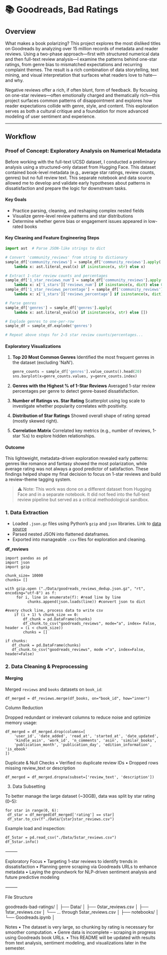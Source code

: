 # 📚 Goodreads, Bad Ratings 

## Overview  
What makes a book polarizing? This project explores the most disliked titles on Goodreads by analyzing over 15 million records of metadata and reader reviews. Using a two-phase approach—first with structured numerical data and then full-text review analysis—I examine the patterns behind one-star ratings, from genre bias to mismatched expectations and recurring complaint themes. The result is a rich combination of data storytelling, text mining, and visual interpretation that surfaces what readers love to hate—and why.

Negative reviews offer a rich, if often blunt, form of feedback. By focusing on one-star reviews—often emotionally charged and thematically rich—this project surfaces common patterns of disappointment and explores how reader expectations collide with genre, style, and content. This exploration serves as both a cultural critique and a foundation for more advanced modeling of user sentiment and experience.

---

## Workflow 

### Proof of Concept: Exploratory Analysis on Numerical Metadata

Before working with the full-text UCSD dataset, I conducted a preliminary analysis using a structured-only dataset from Hugging Face. This dataset contained book-level metadata (e.g., average star ratings, review counts, genres) but no full review text. This separate notebook and data source allowed me to develop and validate early hypotheses about patterns in dissatisfaction and prepare the logic for downstream tasks.

#### Key Goals

* Practice parsing, cleaning, and reshaping complex nested fields
* Visualize genre-level review patterns and star distributions
* Determine whether genre bias or engagement issues appeared in low-rated books

#### Key Cleaning and Feature Engineering Steps

```python
import ast  # Parse JSON-like strings to dict

# Convert 'community_reviews' from string to dictionary
sample_df['community_reviews'] = sample_df['community_reviews'].apply(
    lambda x: ast.literal_eval(x) if isinstance(x, str) else x)

# Extract 1-star review counts and percentages
sample_df['1_star_reviews_num'] = sample_df['community_reviews'].apply(
    lambda x: x['1_stars']['reviews_num'] if isinstance(x, dict) else 0)
sample_df['1_star_reviews_percentage'] = sample_df['community_reviews'].apply(
    lambda x: x['1_stars']['reviews_percentage'] if isinstance(x, dict) else 0)

# Parse genres
sample_df['genres'] = sample_df['genres'].apply(
    lambda x: ast.literal_eval(x) if isinstance(x, str) else [])

# Explode genres to one-per-row
sample_df = sample_df.explode('genres')

# Repeat above steps for 2–5 star review counts/percentages...
```

#### Exploratory Visualizations

1. **Top 20 Most Common Genres**
   Identified the most frequent genres in the dataset (excluding 'NaN').

   ```python
   genre_counts = sample_df['genres'].value_counts().head(20)
   sns.barplot(x=genre_counts.values, y=genre_counts.index)
   ```

2. **Genres with the Highest % of 1-Star Reviews**
   Averaged 1-star review percentages per genre to detect genre-based dissatisfaction.

3. **Number of Ratings vs. Star Rating**
   Scatterplot using log scale to investigate whether popularity correlates with positivity.

4. **Distribution of Star Ratings**
   Showed overall shape of rating spread (mostly skewed right).

5. **Correlation Matrix**
   Correlated key metrics (e.g., number of reviews, 1-star %s) to explore hidden relationships.

#### Outcome

This lightweight, metadata-driven exploration revealed early patterns: genres like romance and fantasy showed the most polarization, while average rating was not always a good predictor of satisfaction. These findings helped shape my final decision to focus on 1-star reviews and build a review-theme tagging system.

> ⚠️ Note: This work was done on a different dataset from Hugging Face and in a separate notebook. It did not feed into the full-text review pipeline but served as a critical methodological sandbox.

### 1. Data Extraction  
- Loaded `.json.gz` files using Python’s `gzip` and `json` libraries.  Link to [data source]([url](https://cseweb.ucsd.edu/~jmcauley/datasets/goodreads.html#datasets))
- Parsed nested JSON into flattened dataframes.
- Exported into manageable `.csv` files for exploration and cleaning.

**df_reviews** 

	import pandas as pd
	import json
	import gzip

	chunk_size= 10000
	chunks= []

	with gzip.open ("./Data/goodreads_reviews_dedup.json.gz", "rt", encoding="utf-8") as f:
   		 for i, line in enumerate(f): #read line by line
      		  chunks.append(json.loads(line)) #convert json to dict

    #every chuck line, process data to write csv
        if (i + 1) % chunk_size == 0:
            df_chunk = pd.DataFrame(chunks)
            df_chunk.to_csv("goodreads_reviews", mode="a", index= False, header = (i < chunk_size))
            chunks = []
        
	if chunks:
 	   df_chunk = pd.DataFrame(chunks)
 	   df_chunk.to_csv("goodreads_reviews", mode ="a", index=False, header=False) 
    
### 2. Data Cleaning & Preprocessing  
#### Merging  
Merged `reviews` and `books` datasets on `book_id`:

	df_merged = df_reviews.merge(df_books, on="book_id", how="inner")

Column Reduction

Dropped redundant or irrelevant columns to reduce noise and optimize memory usage:

	df_merged = df_merged.drop(columns=[
	    'user_id', 'date_added', 'read_at', 'started_at', 'date_updated',
	    'kindle_asin', 'work_id', 'n_comments', 'asin', 'similar_books',
	    'publication_month', 'publication_day', 'edition_information', 'is_ebook'
	])

Duplicate & Null Checks
	•	Verified no duplicate review IDs
	•	Dropped rows missing review_text or description

	df_merged = df_merged.dropna(subset=['review_text', 'description'])



3. Data Subsetting

To better manage the large dataset (~30GB), data was split by star rating (0–5):

	for star in range(0, 6):
   	 df_star = df_merged[df_merged['rating'] == star]
   	 df_star.to_csv(f"./Data/{star}star_reviews.csv")

Example load and inspection:

	df_5star = pd.read_csv("./Data/5star_reviews.csv")
	df_5star.info()



⸻

Exploratory Focus
	•	Targeting 1-star reviews to identify trends in dissatisfaction
	•	Planning genre scraping via Goodreads URLs to enhance metadata
	•	Laying the groundwork for NLP-driven sentiment analysis and future predictive modeling

⸻

File Structure

goodreads-bad-ratings/
│
├── Data/
│   ├── 0star_reviews.csv
│   ├── 1star_reviews.csv
│   └── ... through 5star_reviews.csv
│
├── notebooks/
│   └── Goodreads.ipynb
│


Notes
	•	The dataset is very large, so chunking by rating is necessary for smoother computation.
	•	Genre data is incomplete – scraping in progress using Goodreads book URLs.
	•	This README will be updated with results from text analysis, sentiment modeling, and visualizations later in the semester.


